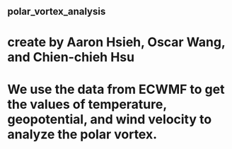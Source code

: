 ## polar_vortex_analysis
# create by Aaron Hsieh, Oscar Wang, and Chien-chieh Hsu

# We use the data from ECWMF to get the values of temperature, geopotential, and wind velocity to analyze the polar vortex. 
